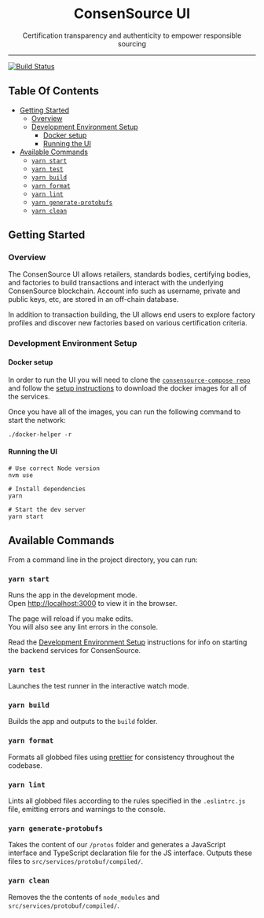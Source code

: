 <div align="center">
  <h1>ConsenSource UI </h1>

  <!-- Future logo -->
  <!-- <a href="https://www.emojione.com/emoji/1f410">
    <img
      height="80"
      width="80"
      alt="goat"
      src="https://raw.githubusercontent.com/testing-library/react-testing-library/master/other/goat.png"
    />
  </a> -->

  <p>Certification transparency and authenticity to empower responsible sourcing</p>
</div>

<hr />

[![Build Status](https://travis-ci.org/target/consensource-ui.svg?branch=master)](https://travis-ci.org/target/consensource-ui)

## Table Of Contents

- [Getting Started](#Getting-Started)
  - [Overview](#Overview)
  - [Development Environment Setup](#Development-Environment-Setup)
    - [Docker setup](#Docker-setup)
    - [Running the UI](#Running-the-UI)
- [Available Commands](#Available-Commands)
  - [`yarn start`](#yarn-start)
  - [`yarn test`](#yarn-test)
  - [`yarn build`](#yarn-build)
  - [`yarn format`](#yarn-format)
  - [`yarn lint`](#yarn-lint)
  - [`yarn generate-protobufs`](#yarn-generate-protobufs)
  - [`yarn clean`](#yarn-clean)

## Getting Started

### Overview

The ConsenSource UI allows retailers, standards bodies, certifying bodies, and factories to build transactions and interact with the underlying ConsenSource blockchain. Account info such as username, private and public keys, etc, are stored in an off-chain database.

In addition to transaction building, the UI allows end users to explore factory profiles and discover new factories based on various certification criteria.

### Development Environment Setup

#### Docker setup

In order to run the UI you will need to clone the [`consensource-compose repo`](https://github.com/target/consensource-compose) and follow the [setup instructions](https://github.com/target/consensource-compose#setup) to download the docker images for all of the services.

Once you have all of the images, you can run the following command to start the network:

```
./docker-helper -r
```

#### Running the UI

```
# Use correct Node version
nvm use

# Install dependencies
yarn

# Start the dev server
yarn start
```

## Available Commands

From a command line in the project directory, you can run:

### `yarn start`

Runs the app in the development mode.<br />
Open [http://localhost:3000](http://localhost:3000) to view it in the browser.

The page will reload if you make edits.<br />
You will also see any lint errors in the console.

Read the [Development Environment Setup](#development-environment-setup) instructions for info on starting the backend services for ConsenSource.

### `yarn test`

Launches the test runner in the interactive watch mode.<br/>

### `yarn build`

Builds the app and outputs to the `build` folder.<br/>

### `yarn format`

Formats all globbed files using [prettier](https://prettier.io/) for consistency throughout the codebase.<br/>

### `yarn lint`

Lints all globbed files according to the rules specified in the `.eslintrc.js` file, emitting errors and warnings to the console.<br/>

### `yarn generate-protobufs`

Takes the content of our `/protos` folder and generates a JavaScript interface and TypeScript declaration file for the JS interface. Outputs these files to `src/services/protobuf/compiled/`.<br/>

### `yarn clean`

Removes the the contents of `node_modules` and `src/services/protobuf/compiled/`.
